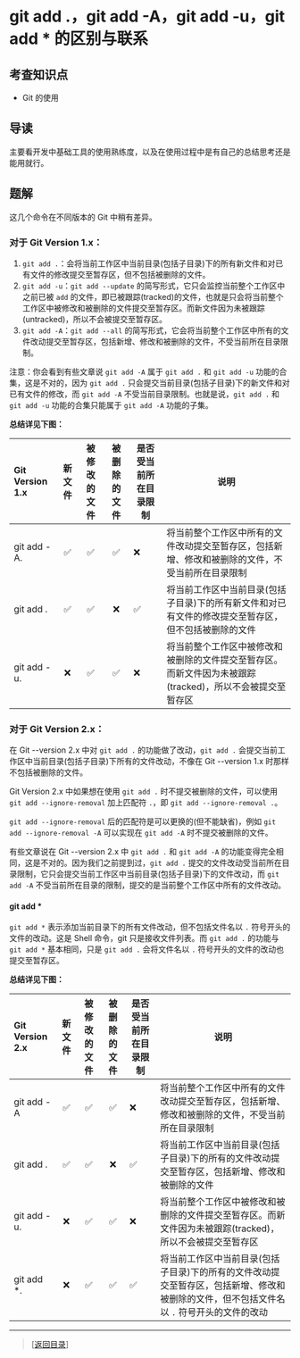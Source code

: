 # git add .，git add -A，git add -u，git add * 的区别与联系

## 考查知识点

- Git 的使用

## 导读

主要看开发中基础工具的使用熟练度，以及在使用过程中是有自己的总结思考还是能用就行。

## 题解

这几个命令在不同版本的 Git 中稍有差异。

### 对于 Git Version 1.x：

1. `git add .`：会将当前工作区中当前目录(包括子目录)下的所有新文件和对已有文件的修改提交至暂存区，但不包括被删除的文件。
2. `git add -u`：`git add --update` 的简写形式，它只会监控当前整个工作区中之前已被 `add` 的文件，即已被跟踪(tracked)的文件，也就是只会将当前整个工作区中被修改和被删除的文件提交至暂存区。而新文件因为未被跟踪(untracked)，所以不会被提交至暂存区。
3. `git add -A`：`git add --all` 的简写形式，它会将当前整个工作区中所有的文件改动提交至暂存区，包括新增、修改和被删除的文件，不受当前所在目录限制。

注意：你会看到有些文章说 `git add -A` 属于 `git add .` 和 `git add -u` 功能的合集，这是不对的，因为 `git add .` 只会提交当前目录(包括子目录)下的新文件和对已有文件的修改，而 `git add -A` 不受当前目录限制。也就是说，`git add .` 和 `git add -u` 功能的合集只能属于 `git add -A` 功能的子集。

**总结详见下图：**

| Git Version 1.x | 新文件 | 被修改的文件 | 被删除的文件 | 是否受当前所在目录限制 | 说明 |
|:----------------|:-----:|:----------:|:----------:|--------------------|-----|
| git add -A.     | ✅    | ✅          | ✅         | ❌ | 将当前整个工作区中所有的文件改动提交至暂存区，包括新增、修改和被删除的文件，不受当前所在目录限制 |
| git add .       | ✅    | ✅          | ❌         | ✅ | 将当前工作区中当前目录(包括子目录)下的所有新文件和对已有文件的修改提交至暂存区，但不包括被删除的文件 |
| git add -u.     | ❌    | ✅          | ✅         | ❌ | 将当前整个工作区中被修改和被删除的文件提交至暂存区。而新文件因为未被跟踪(tracked)，所以不会被提交至暂存区 |

### 对于 Git Version 2.x：

在 Git --version 2.x 中对 `git add .` 的功能做了改动，`git add .` 会提交当前工作区中当前目录(包括子目录)下所有的文件改动，不像在 Git --version 1.x 时那样不包括被删除的文件。

Git Version 2.x 中如果想在使用 `git add .` 时不提交被删除的文件，可以使用 `git add --ignore-removal` 加上匹配符 `.`，即 `git add --ignore-removal .`。

`git add --ignore-removal` 后的匹配符是可以更换的(但不能缺省)，例如 `git add --ignore-removal -A` 可以实现在 `git add -A` 时不提交被删除的文件。

有些文章说在 Git --version 2.x 中 `git add .` 和 `git add -A` 的功能变得完全相同，这是不对的。因为我们之前提到过，`git add .` 提交的文件改动受当前所在目录限制，它只会提交当前工作区中当前目录(包括子目录)下的文件改动，而 `git add -A` 不受当前所在目录的限制，提交的是当前整个工作区中所有的文件改动。

#### git add *

`git add *` 表示添加当前目录下的所有文件改动，但不包括文件名以 `.` 符号开头的文件的改动。这是 Shell 命令，git 只是接收文件列表。而 `git add .` 的功能与 `git add *` 基本相同，只是 `git add .` 会将文件名以 `.` 符号开头的文件的改动也提交至暂存区。

**总结详见下图：**

| Git Version 2.x | 新文件 | 被修改的文件 | 被删除的文件 | 是否受当前所在目录限制 | 说明 |
|:----------------|:-----:|:----------:|:----------:|--------------------|-----|
| git add -A      | ✅    | ✅          | ✅         | ❌ | 将当前整个工作区中所有的文件改动提交至暂存区，包括新增、修改和被删除的文件，不受当前所在目录限制 |
| git add .       | ✅    | ✅          | ❌         | ✅ | 将当前工作区中当前目录(包括子目录)下的所有的文件改动提交至暂存区，包括新增、修改和被删除的文件 |
| git add -u.     | ❌    | ✅          | ✅         | ❌ | 将当前整个工作区中被修改和被删除的文件提交至暂存区。而新文件因为未被跟踪(tracked)，所以不会被提交至暂存区 |
| git add *.      | ❌    | ✅          | ✅         | ✅ | 将当前工作区中当前目录(包括子目录)下的所有的文件改动提交至暂存区，包括新增、修改和被删除的文件，但不包括文件名以 `.` 符号开头的文件的改动 |

---

> [[返回目录](./index.md)]
